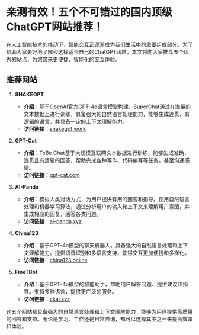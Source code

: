 # 亲测有效！五个不可错过的国内顶级ChatGPT网站推荐！

在人工智能技术的推动下，智能交互正逐渐成为我们生活中的重要组成部分。为了帮助大家更好地了解和选择适合自己的ChatGPT网站，本文将向大家推荐五个优秀的站点，为您带来更便捷、智能化的交互体验。

## 推荐网站

1. **SNAKEGPT**
   - **介绍**：基于OpenAI官方GPT-4o语言模型构建，SuperChat通过在海量的文本数据上进行训练，具备强大的自然语言处理能力，能够生成连贯、有逻辑的语言，并具备一定的上下文理解能力。
   - **访问链接**：[snakegpt.work](https://snakegpt.work/?inVitecode=ZHBIPGPBXA)

2. **GPT-Cat**
   - **介绍**：ToBe Chat基于大规模互联网文本数据进行训练，能够生成准确、连贯且有逻辑的回答，帮助完成各种写作、代码编写等任务，甚至沟通感情。
   - **访问链接**：[gpt-cat.com](https://gpt-cat.com/login?invite_code=5a092405)

3. **AI-Panda**
   - **介绍**：模拟人类对话方式，为用户提供有用的回答和指导。使用自然语言处理和机器学习算法，通过分析用户的输入和上下文来理解用户意图，并生成相应的回复，回答各类问题。
   - **访问链接**：[ai-panda.xyz](https://ai-panda.xyz/login?invite_code=320bff56)

4. **China123**
   - **介绍**：基于GPT-4o模型的聊天机器人，具备强大的自然语言处理和上下文理解能力。提供语音识别和多语言支持，使得交互更加便捷和多样化。
   - **访问链接**：[china123.online](http://chat778.china123.online/?code=zHuOwmyjZo)

5. **FineTBot**
   - **介绍**：基于GPT-4o模型的智能助手，帮助用户解答问题、提供建议和指导。支持多种语言，提供更广泛的服务。
   - **访问链接**：[ckai.xyz](https://ckai.xyz/login?invite_code=gp0vm6yx)

这五个网站都具备强大的自然语言处理和上下文理解能力，能够为用户提供高质量的回答和支持。无论是学习、工作还是日常咨询，都可以选择其中之一来提高效率和体验。
